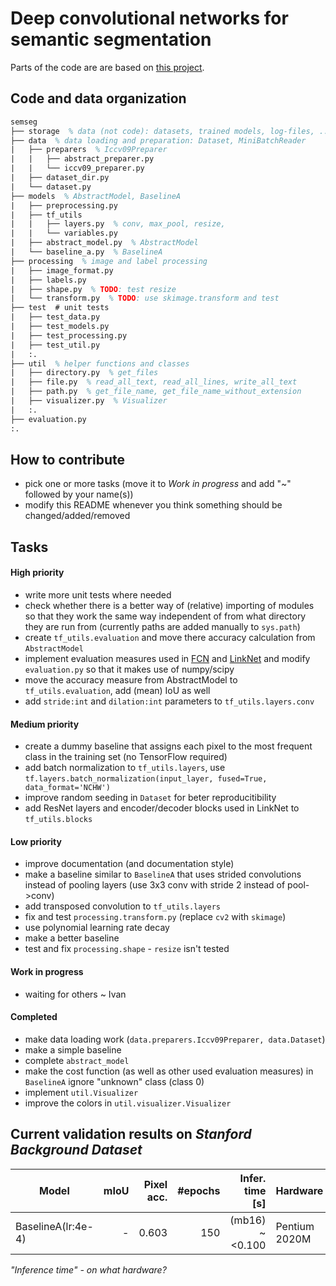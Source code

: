 # Deep convolutional networks for semantic segmentation

Parts of the code are are based on [this project](https://bitbucket.org/Ivan1248/semantic-image-segmentation-by-deep-convolutional-networks/).

## Code and data organization
``` tex
semseg
├── storage  % data (not code): datasets, trained models, log-files, ...
├── data  % data loading and preparation: Dataset, MiniBatchReader
|   ├── preparers  % Iccv09Preparer
|   |   ├── abstract_preparer.py
|   |   └── iccv09_preparer.py 
|   ├── dataset_dir.py
|   └── dataset.py
├── models  % AbstractModel, BaselineA
|   ├── preprocessing.py
|   ├── tf_utils
|   |   ├── layers.py  % conv, max_pool, resize, 
|   |   └── variables.py 
|   ├── abstract_model.py  % AbstractModel
|   └── baseline_a.py  % BaselineA
├── processing  % image and label processing
|   ├── image_format.py
|   ├── labels.py
|   ├── shape.py  % TODO: test resize
|   └── transform.py  % TODO: use skimage.transform and test
├── test  # unit tests
|   ├── test_data.py
|   ├── test_models.py
|   ├── test_processing.py
|   ├── test_util.py
|   :.
├── util  % helper functions and classes
|   ├── directory.py  % get_files
|   ├── file.py  % read_all_text, read_all_lines, write_all_text 
|   ├── path.py  % get_file_name, get_file_name_without_extension
|   ├── visualizer.py  % Visualizer
|   :.
├── evaluation.py
:.
```

## How to contribute
- pick one or more tasks (move it to _Work in progress_ and add "~" followed by your name(s))
- modify this README whenever you think something should be changed/added/removed

## Tasks
#### High priority
- write more unit tests where needed
- check whether there is a better way of (relative) importing of modules so that they work the same way independent of from what directory they are run from (currently paths are added manually to `sys.path`)
- create `tf_utils.evaluation` and move there accuracy calculation from `AbstractModel` 
- implement evaluation measures used in [FCN](https://arxiv.org/pdf/1411.4038.pdf) and [LinkNet](https://arxiv.org/pdf/1707.03718.pdf) and modify `evaluation.py` so that it makes use of numpy/scipy
- move the accuracy measure from AbstractModel to `tf_utils.evaluation`, add (mean) IoU as well
- add `stride:int` and `dilation:int` parameters to `tf_utils.layers.conv`
#### Medium priority
- create a dummy baseline that assigns each pixel to the most frequent class in the training set (no TensorFlow required)
- add batch normalization to `tf_utils.layers`, use `tf.layers.batch_normalization(input_layer, fused=True, data_format='NCHW')`
- improve random seeding in `Dataset` for beter reproducitibility
- add ResNet layers and encoder/decoder blocks used in LinkNet to `tf_utils.blocks`  
#### Low priority
- improve documentation (and documentation style)
- make a baseline similar to `BaselineA` that uses strided convolutions instead of pooling layers (use 3x3 conv with stride 2 instead of pool->conv)
- add transposed convolution to `tf_utils.layers`
- fix and test `processing.transform.py` (replace `cv2` with `skimage`)
- use polynomial learning rate decay
- make a better baseline
- test and fix `processing.shape` - `resize` isn't tested
#### Work in progress
- waiting for others ~ Ivan
#### Completed
- make data loading work (`data.preparers.Iccv09Preparer, data.Dataset`)
- make a simple baseline
- complete `abstract_model`
- make the cost function (as well as other used evaluation measures) in `BaselineA` ignore "unknown" class (class 0)
- implement `util.Visualizer` 
- improve the colors in `util.visualizer.Visualizer`

## Current validation results on _Stanford Background Dataset_
Model                 | mIoU | Pixel acc. | #epochs | Infer. time [s] | Hardware        |
--------------------- | ----:| ----------:| -------:| ---------------:| ----------------|
BaselineA(lr:4e-4)    | -    |      0.603 |     150 | (mb16)  ~<0.100 | Pentium 2020M   |

_"Inference time" - on what hardware?_